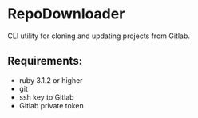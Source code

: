 # RepoDownloader

CLI utility for cloning and updating projects from Gitlab.

## Requirements:

* ruby 3.1.2 or higher
* git
* ssh key to Gitlab
* Gitlab private token
